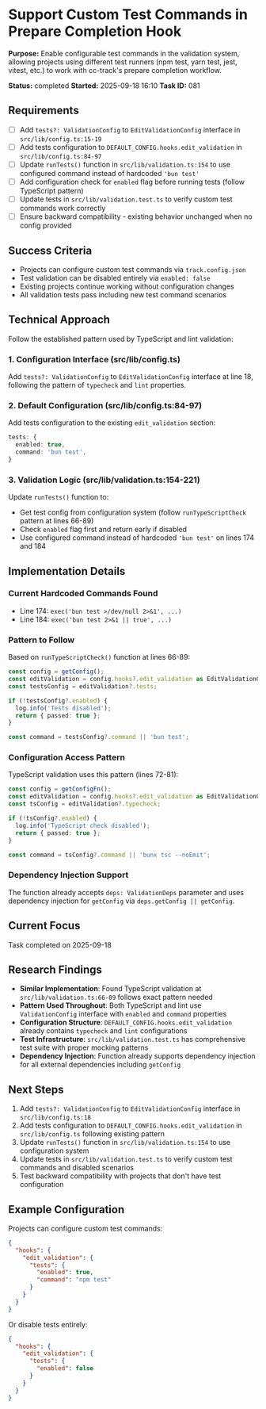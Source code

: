 # Support Custom Test Commands in Prepare Completion Hook

**Purpose:** Enable configurable test commands in the validation system, allowing projects using different test runners (npm test, yarn test, jest, vitest, etc.) to work with cc-track's prepare completion workflow.

**Status:** completed
**Started:** 2025-09-18 16:10
**Task ID:** 081

## Requirements
- [ ] Add `tests?: ValidationConfig` to `EditValidationConfig` interface in `src/lib/config.ts:15-19`
- [ ] Add tests configuration to `DEFAULT_CONFIG.hooks.edit_validation` in `src/lib/config.ts:84-97`
- [ ] Update `runTests()` function in `src/lib/validation.ts:154` to use configured command instead of hardcoded `'bun test'`
- [ ] Add configuration check for `enabled` flag before running tests (follow TypeScript pattern)
- [ ] Update tests in `src/lib/validation.test.ts` to verify custom test commands work correctly
- [ ] Ensure backward compatibility - existing behavior unchanged when no config provided

## Success Criteria
- Projects can configure custom test commands via `track.config.json`
- Test validation can be disabled entirely via `enabled: false`
- Existing projects continue working without configuration changes
- All validation tests pass including new test command scenarios

## Technical Approach
Follow the established pattern used by TypeScript and lint validation:

### 1. Configuration Interface (src/lib/config.ts)
Add `tests?: ValidationConfig` to `EditValidationConfig` interface at line 18, following the pattern of `typecheck` and `lint` properties.

### 2. Default Configuration (src/lib/config.ts:84-97)
Add tests configuration to the existing `edit_validation` section:
```typescript
tests: {
  enabled: true,
  command: 'bun test',
}
```

### 3. Validation Logic (src/lib/validation.ts:154-221)
Update `runTests()` function to:
- Get test config from configuration system (follow `runTypeScriptCheck` pattern at lines 66-89)
- Check `enabled` flag first and return early if disabled
- Use configured command instead of hardcoded `'bun test'` on lines 174 and 184

## Implementation Details

### Current Hardcoded Commands Found
- Line 174: `exec('bun test >/dev/null 2>&1', ...)`
- Line 184: `exec('bun test 2>&1 || true', ...)`

### Pattern to Follow
Based on `runTypeScriptCheck()` function at lines 66-89:
```typescript
const config = getConfig();
const editValidation = config.hooks?.edit_validation as EditValidationConfig | undefined;
const testsConfig = editValidation?.tests;

if (!testsConfig?.enabled) {
  log.info('Tests disabled');
  return { passed: true };
}

const command = testsConfig?.command || 'bun test';
```

### Configuration Access Pattern
TypeScript validation uses this pattern (lines 72-81):
```typescript
const config = getConfigFn();
const editValidation = config.hooks?.edit_validation as EditValidationConfig | undefined;
const tsConfig = editValidation?.typecheck;

if (!tsConfig?.enabled) {
  log.info('TypeScript check disabled');
  return { passed: true };
}

const command = tsConfig?.command || 'bunx tsc --noEmit';
```

### Dependency Injection Support
The function already accepts `deps: ValidationDeps` parameter and uses dependency injection for `getConfig` via `deps.getConfig || getConfig`.

## Current Focus

Task completed on 2025-09-18

## Research Findings
- **Similar Implementation**: Found TypeScript validation at `src/lib/validation.ts:66-89` follows exact pattern needed
- **Pattern Used Throughout**: Both TypeScript and lint use `ValidationConfig` interface with `enabled` and `command` properties  
- **Configuration Structure**: `DEFAULT_CONFIG.hooks.edit_validation` already contains `typecheck` and `lint` configurations
- **Test Infrastructure**: `src/lib/validation.test.ts` has comprehensive test suite with proper mocking patterns
- **Dependency Injection**: Function already supports dependency injection for all external dependencies including `getConfig`

## Next Steps
1. Add `tests?: ValidationConfig` to `EditValidationConfig` interface in `src/lib/config.ts:18`
2. Add tests configuration to `DEFAULT_CONFIG.hooks.edit_validation` in `src/lib/config.ts` following existing pattern
3. Update `runTests()` function in `src/lib/validation.ts:154` to use configuration system
4. Update tests in `src/lib/validation.test.ts` to verify custom test commands and disabled scenarios
5. Test backward compatibility with projects that don't have test configuration

## Example Configuration
Projects can configure custom test commands:
```json
{
  "hooks": {
    "edit_validation": {
      "tests": {
        "enabled": true,
        "command": "npm test"
      }
    }
  }
}
```

Or disable tests entirely:
```json
{
  "hooks": {
    "edit_validation": {
      "tests": {
        "enabled": false
      }
    }
  }
}
```

<!-- github_issue: 106 -->
<!-- github_url: https://github.com/cahaseler/cc-track/issues/106 -->
<!-- issue_branch: 106-support-custom-test-commands-in-prepare-completion-hook -->